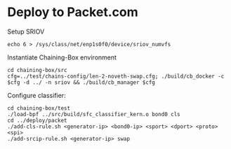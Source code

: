 # Deploy to Packet.com

Setup SRIOV

    echo 6 > /sys/class/net/enp1s0f0/device/sriov_numvfs

Instantiate Chaining-Box environment

    cd chaining-box/src
    cfg=../test/chains-config/len-2-noveth-swap.cfg; ./build/cb_docker -c $cfg -d ../ -n sriov && ./build/cb_manager $cfg

Configure classifier:

    cd chaining-box/test
    ./load-bpf ../src/build/sfc_classifier_kern.o bond0 cls
    cd ../deploy/packet
    ./add-cls-rule.sh <generator-ip> <bond0-ip> <sport> <dport> <proto> <spi>
    ./add-srcip-rule.sh <generator-ip> swap
